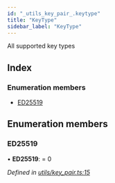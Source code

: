 ```yaml
---
id: "_utils_key_pair_.keytype"
title: "KeyType"
sidebar_label: "KeyType"
---
```


All supported key types

## Index

### Enumeration members

* [ED25519](_utils_key_pair_.keytype.md#ed25519)

## Enumeration members

###  ED25519

• **ED25519**: = 0

*Defined in [utils/key_pair.ts:15](https://github.com/nearprotocol/nearlib/blob/be6b150/src.ts/utils/key_pair.ts#L15)*
